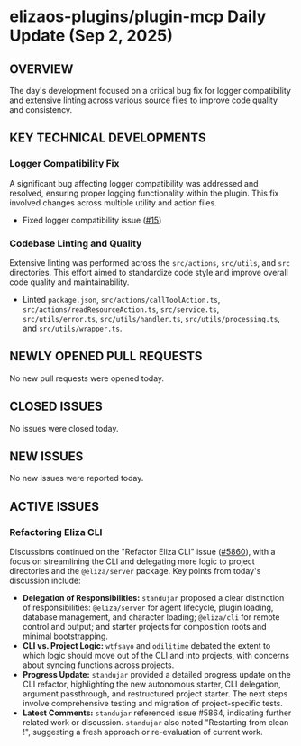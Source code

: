 # elizaos-plugins/plugin-mcp Daily Update (Sep 2, 2025)
## OVERVIEW 
The day's development focused on a critical bug fix for logger compatibility and extensive linting across various source files to improve code quality and consistency.

## KEY TECHNICAL DEVELOPMENTS

### Logger Compatibility Fix
A significant bug affecting logger compatibility was addressed and resolved, ensuring proper logging functionality within the plugin. This fix involved changes across multiple utility and action files.
- Fixed logger compatibility issue ([#15](https://github.com/elizaos-plugins/plugin-mcp/pull/15))

### Codebase Linting and Quality
Extensive linting was performed across the `src/actions`, `src/utils`, and `src` directories. This effort aimed to standardize code style and improve overall code quality and maintainability.
- Linted `package.json`, `src/actions/callToolAction.ts`, `src/actions/readResourceAction.ts`, `src/service.ts`, `src/utils/error.ts`, `src/utils/handler.ts`, `src/utils/processing.ts`, and `src/utils/wrapper.ts`.

## NEWLY OPENED PULL REQUESTS
No new pull requests were opened today.

## CLOSED ISSUES
No issues were closed today.

## NEW ISSUES
No new issues were reported today.

## ACTIVE ISSUES

### Refactoring Eliza CLI
Discussions continued on the "Refactor Eliza CLI" issue ([#5860](https://github.com/elizaos-plugins/plugin-mcp/issues/5860)), with a focus on streamlining the CLI and delegating more logic to project directories and the `@eliza/server` package. Key points from today's discussion include:
- **Delegation of Responsibilities:** `standujar` proposed a clear distinction of responsibilities: `@eliza/server` for agent lifecycle, plugin loading, database management, and character loading; `@eliza/cli` for remote control and output; and starter projects for composition roots and minimal bootstrapping.
- **CLI vs. Project Logic:** `wtfsayo` and `odilitime` debated the extent to which logic should move out of the CLI and into projects, with concerns about syncing functions across projects.
- **Progress Update:** `standujar` provided a detailed progress update on the CLI refactor, highlighting the new autonomous starter, CLI delegation, argument passthrough, and restructured project starter. The next steps involve comprehensive testing and migration of project-specific tests.
- **Latest Comments:** `standujar` referenced issue #5864, indicating further related work or discussion. `standujar` also noted "Restarting from clean !", suggesting a fresh approach or re-evaluation of current work.